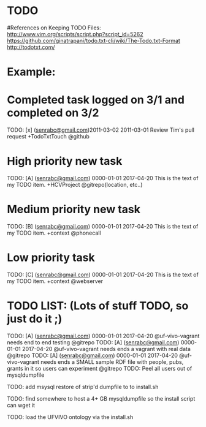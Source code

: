 # TODO

#References on Keeping TODO Files:
 http://www.vim.org/scripts/script.php?script_id=5262
 https://github.com/ginatrapani/todo.txt-cli/wiki/The-Todo.txt-Format
 http://todotxt.com/

# Example:
# Completed task logged on 3/1 and completed on 3/2
TODO: [x] (senrabc@gmail.com)2011-03-02 2011-03-01 Review Tim's pull
  request +TodoTxtTouch @github
# High priority new task
TODO: [A] (senrabc@gmail.com) 0000-01-01 2017-04-20 This is the text of my TODO
  item. +HCVProject @gitrepo(location, etc..)
# Medium priority new task
TODO: [B] (senrabc@gmail.com) 0000-01-01 2017-04-20 This is the text of my TODO
    item. +context @phonecall  
# Low priority task  
TODO: [C] (senrabc@gmail.com) 0000-01-01 2017-04-20 This is the text of my TODO
  item. +context @webserver

# TODO LIST: (Lots of stuff TODO, so just do it ;)

TODO: [A] (senrabc@gmail.com) 0000-01-01 2017-04-20 @uf-vivo-vagrant needs end to end testing @gitrepo
TODO: [A] (senrabc@gmail.com) 0000-01-01 2017-04-20 @uf-vivo-vagrant needs ends a vagrant with real data @gitrepo
TODO: [A] (senrabc@gmail.com) 0000-01-01 2017-04-20 @uf-vivo-vagrant needs ends a SMALL sample RDF file with people, pubs, grants in it so users can experiment @gitrepo
TODO: Peel all users out of mysqldumpfile

TODO: add msysql restore of strip'd dumpfile to to install.sh

TODO: find somewhere to host a 4+ GB mysqldumpfile so the install script can
      wget it

TODO: load the UFVIVO ontology via the install.sh

